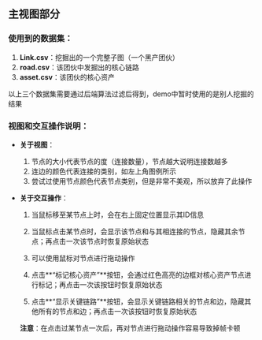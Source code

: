 ## 主视图部分

### 使用到的数据集：

1. **Link.csv**：挖掘出的一个完整子图（一个黑产团伙）
2. **road.csv**：该团伙中发掘出的核心链路
3. **asset.csv**：该团伙的核心资产

​	以上三个数据集需要通过后端算法过滤后得到，demo中暂时使用的是别人挖掘的结果



### 视图和交互操作说明：

* **关于视图**：

  1. 节点的大小代表节点的度（连接数量），节点越大说明连接数越多
  2. 连边的颜色代表连接的类别，如左上角图例所示
  3. 尝试过使用节点颜色代表节点类别，但是非常不美观，所以放弃了此操作

* **关于交互操作**：

  1. 当鼠标移至某节点上时，会在右上固定位置显示其ID信息

  2. 当鼠标点击某节点时，会显示该节点和与其相连接的节点，隐藏其余节点；再点击一次该节点时恢复原始状态

  3. 可以使用鼠标对节点进行拖动操作
  4. 点击**“标记核心资产”**按钮，会通过红色高亮的边框对核心资产节点进行标记；再点击一次该按钮时恢复原始状态
  5. 点击**“显示关键链路”**按钮，会显示关键链路相关的节点和边，隐藏其他所有的节点和边；再点击一次该按钮时恢复原始状态

  **注意**：在点击过某节点一次后，再对节点进行拖动操作容易导致掉帧卡顿

  